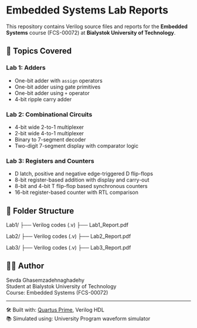 # Embedded Systems Lab Reports

This repository contains Verilog source files and reports for the **Embedded Systems** course (FCS-00072) at **Bialystok University of Technology**.

## 🧠 Topics Covered

### Lab 1: Adders
- One-bit adder with `assign` operators
- One-bit adder using gate primitives
- One-bit adder using `+` operator
- 4-bit ripple carry adder

### Lab 2: Combinational Circuits
- 4-bit wide 2-to-1 multiplexer
- 2-bit wide 4-to-1 multiplexer
- Binary to 7-segment decoder
- Two-digit 7-segment display with comparator logic

### Lab 3: Registers and Counters
- D latch, positive and negative edge-triggered D flip-flops
- 8-bit register-based addition with display and carry-out
- 8-bit and 4-bit T flip-flop based synchronous counters
- 16-bit register-based counter with RTL comparison

## 📁 Folder Structure

Lab1/
├── Verilog codes (.v)
├── Lab1_Report.pdf

Lab2/
├── Verilog codes (.v)
├── Lab2_Report.pdf

Lab3/
├── Verilog codes (.v)
├── Lab3_Report.pdf


## 👩‍💻 Author

Sevda Ghasemzadehnaghadehy  
Student at Bialystok University of Technology  
Course: Embedded Systems (FCS-00072)

---

🛠️ Built with: [Quartus Prime](https://www.intel.com/content/www/us/en/software/programmable/quartus-prime/overview.html), Verilog HDL  
📚 Simulated using: University Program waveform simulator
